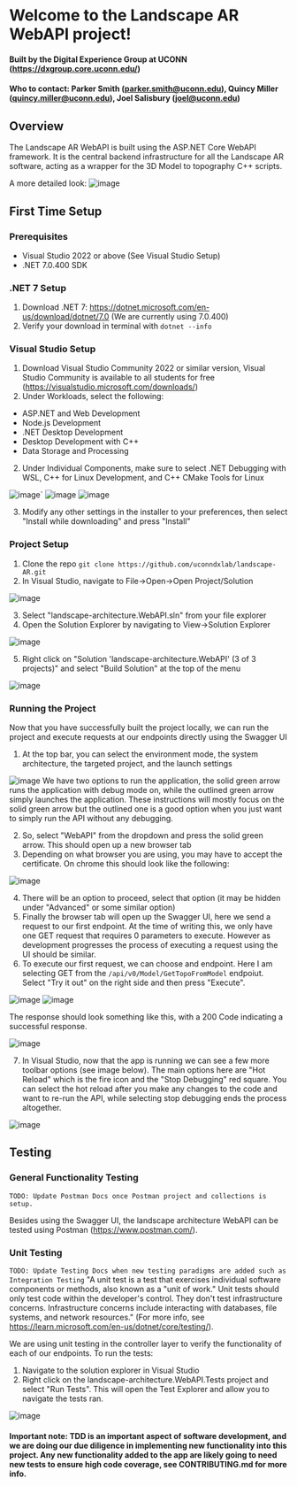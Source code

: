 # Welcome to the Landscape AR WebAPI project!
#### Built by the Digital Experience Group at UCONN (https://dxgroup.core.uconn.edu/)
#### Who to contact: Parker Smith (parker.smith@uconn.edu), Quincy Miller (quincy.miller@uconn.edu), Joel Salisbury (joel@uconn.edu)

## Overview
The Landscape AR WebAPI is built using the ASP.NET Core WebAPI framework. It is the central backend infrastructure for all the Landscape AR software, acting as a wrapper for the 3D Model to topography C++ scripts.

A more detailed look:
![image](https://github.com/uconndxlab/landscape-AR/assets/32872369/12bd0b76-ff89-4cc8-849f-f5374f9f7188)


## First Time Setup
### Prerequisites 
- Visual Studio 2022 or above (See Visual Studio Setup)
- .NET 7.0.400 SDK

### .NET 7 Setup
1. Download .NET 7: https://dotnet.microsoft.com/en-us/download/dotnet/7.0 (We are currently using 7.0.400)
2. Verify your download in terminal with ```dotnet --info```

### Visual Studio Setup
1. Download Visual Studio Community 2022 or similar version, Visual Studio Community is available to all students for free (https://visualstudio.microsoft.com/downloads/)
2. Under Workloads, select the following: 
  - ASP.NET and Web Development
  - Node.js Development
  - .NET Desktop Development
  - Desktop Development with C++
  - Data Storage and Processing

2. Under Individual Components, make sure to select .NET Debugging with WSL, C++ for Linux Development, and C++ CMake Tools for Linux

![image](https://github.com/uconndxlab/landscape-AR/assets/32872369/bf81151e-1bcc-4f63-87d4-342cea25b2d0)` ![image](https://github.com/uconndxlab/landscape-AR/assets/32872369/28d82329-da8f-4a8d-b435-109e8c7d9adc) ![image](https://github.com/uconndxlab/landscape-AR/assets/32872369/d9cbd381-9e20-46d5-adc0-44f1f798c59e)

3. Modify any other settings in the installer to your preferences, then select "Install while downloading" and press "Install"

### Project Setup
1. Clone the repo ```git clone https://github.com/uconndxlab/landscape-AR.git```
2. In Visual Studio, navigate to File->Open->Open Project/Solution

![image](https://github.com/uconndxlab/landscape-AR/assets/32872369/02643562-8f8a-4921-ba2a-54800f078332)

3. Select "landscape-architecture.WebAPI.sln" from your file explorer
4. Open the Solution Explorer by navigating to View->Solution Explorer

![image](https://github.com/uconndxlab/landscape-AR/assets/32872369/58b387c8-fd73-4469-b626-decb5e9d6421)

5. Right click on "Solution 'landscape-architecture.WebAPI' (3 of 3 projects)" and select "Build Solution" at the top of the menu

![image](https://github.com/uconndxlab/landscape-AR/assets/32872369/70cc1961-0b3e-4d2a-80ef-9e1d98a3da52)

### Running the Project

Now that you have successfully built the project locally, we can run the project and execute requests at our endpoints directly using the Swagger UI

1. At the top bar, you can select the environment mode, the system architecture, the targeted project, and the launch settings

![image](https://github.com/uconndxlab/landscape-AR/assets/32872369/c9e697bb-bcd4-4fa1-9335-f04a65521aec)
We have two options to run the application, the solid green arrow runs the application with debug mode on, while the outlined green arrow simply launches the application. These instructions will mostly focus on the solid green arrow but the outlined one is a good option when you just want to simply run the API without any debugging.

2. So, select "WebAPI" from the dropdown and press the solid green arrow. This should open up a new browser tab
3. Depending on what browser you are using, you may have to accept the certificate. On chrome this should look like the following:

![image](https://github.com/uconndxlab/landscape-AR/assets/32872369/da8184cc-f187-4370-872d-e68ce7e438d4)

4. There will be an option to proceed, select that option (it may be hidden under "Advanced" or some similar option)
5. Finally the browser tab will open up the Swagger UI, here we send a request to our first endpoint. At the time of writing this, we only have one GET request that requires 0 parameters to execute. However as development progresses the process of executing a request using the UI should be similar.
6. To execute our first request, we can choose and endpoint. Here I am selecting GET from the ```/api/v0/Model/GetTopoFromModel``` endpoiut. Select "Try it out" on the right side and then press "Execute".

![image](https://github.com/uconndxlab/landscape-AR/assets/32872369/b860654c-8bf7-4522-b5ab-18d60c22c5e9)
![image](https://github.com/uconndxlab/landscape-AR/assets/32872369/18e3fdbb-79ae-4d7b-bd28-69a8cd3d064b)

The response should look something like this, with a 200 Code indicating a successful response.

![image](https://github.com/uconndxlab/landscape-AR/assets/32872369/20a38c88-7445-4e52-bfc1-9a9adec8d629)

7. In Visual Studio, now that the app is running we can see a few more toolbar options (see image below). The main options here are "Hot Reload" which is the fire icon and the "Stop Debugging" red square. You can select the hot reload after you make any changes to the code and want to re-run the API, while selecting stop debugging ends the process altogether.

![image](https://github.com/uconndxlab/landscape-AR/assets/32872369/fe3f1176-7f23-4d9c-892d-0ede8b40d0e8)

## Testing

### General Functionality Testing
```TODO: Update Postman Docs once Postman project and collections is setup.```

Besides using the Swagger UI, the landscape architecture WebAPI can be tested using Postman (https://www.postman.com/).

### Unit Testing
```TODO: Update Testing Docs when new testing paradigms are added such as Integration Testing```
"A unit test is a test that exercises individual software components or methods, also known as a "unit of work." Unit tests should only test code within the developer's control. They don't test infrastructure concerns. Infrastructure concerns include interacting with databases, file systems, and network resources." (For more info, see https://learn.microsoft.com/en-us/dotnet/core/testing/). 

We are using unit testing in the controller layer to verify the functionality of each of our endpoints.
To run the tests:

1. Navigate to the solution explorer in Visual Studio
2. Right click on the landscape-architecture.WebAPI.Tests project and select "Run Tests". This will open the Test Explorer and allow you to navigate the tests ran.

![image](https://github.com/uconndxlab/landscape-AR/assets/32872369/2d26592e-d181-4cd0-8b78-77c43066861e)

#### Important note: TDD is an important aspect of software development, and we are doing our due diligence in implementing new functionality into this project. Any new functionality added to the app are likely going to need new tests to ensure high code coverage, see CONTRIBUTING.md for more info.





